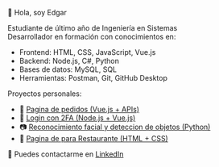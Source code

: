 👋 Hola, soy Edgar

Estudiante de último año de Ingeniería en Sistemas  
Desarrollador en formación con conocimientos en:  
- Frontend: HTML, CSS, JavaScript, Vue.js  
- Backend: Node.js, C#, Python
- Bases de datos: MySQL, SQL  
- Herramientas: Postman, Git, GitHub Desktop  

Proyectos personales:
- 🧾 [Pagina de pedidos (Vue.js + APIs)](https://github.com/tuusuario/repositorio-kanban)
- 🔐 [Login con 2FA (Node.js + Vue.js)](https://github.com/tuusuario/repositorio-login)
- 📷 [Reconocimiento facial y deteccion de objetos (Python)](https://github.com/tuusuario/repositorio-facial)
- 🍕 [Pagina de para Restaurante (HTML + CSS)](https://github.com/tuusuario/repositorio-facial)

🔗 Puedes contactarme en [LinkedIn](www.linkedin.com/in/edgardla)
